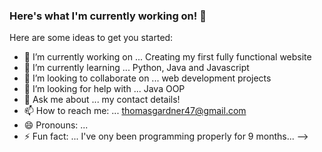 ### Here's what I'm currently working on! 👋



Here are some ideas to get you started:

- 🔭 I’m currently working on ... Creating my first fully functional website
- 🌱 I’m currently learning ... Python, Java and Javascript
- 👯 I’m looking to collaborate on ... web development projects
- 🤔 I’m looking for help with ... Java OOP
- 💬 Ask me about ... my contact details!
- 📫 How to reach me: ... thomasgardner47@gmail.com
- 😄 Pronouns: ...
- ⚡ Fun fact: ... I've ony been programming properly for 9 months...
-->
